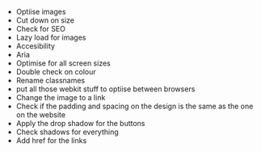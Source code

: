 - Optiise images
- Cut down on size
- Check for SEO
- Lazy load for images
- Accesibility
- Aria
- Optimise for all screen sizes
- Double check on colour
- Rename classnames
- put all those webkit stuff to optiise between browsers
- Change the image to a link
- Check if the padding and spacing on the design is the same as the one on the website
- Apply the drop shadow for the buttons
- Check shadows for everything
- Add href for the links
  